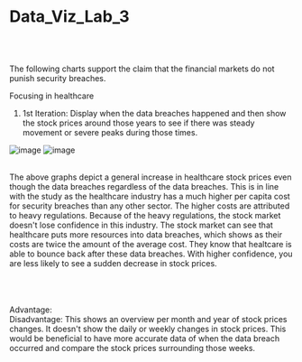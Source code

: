 # Data_Viz_Lab_3
</br></br>

The following charts support the claim that the financial markets do not punish security breaches.

Focusing in healthcare

1.  1st Iteration: Display when the data breaches happened and then show the stock prices around those years to see if there was steady movement or severe peaks during those times. 

![image](https://user-images.githubusercontent.com/32119820/31260221-41066fdc-aa01-11e7-9990-2f96209919a6.png)
![image](https://user-images.githubusercontent.com/32119820/31260232-4e448814-aa01-11e7-8553-f2119d0633a6.png)

</br>
The above graphs depict a general increase in healthcare stock prices even though the data breaches regardless of the data breaches. This is in line with the study as the healthcare industry has a much higher per capita cost for security breaches than any other sector. The higher costs are attributed to heavy regulations. Because of the heavy regulations, the stock market doesn't lose confidence in this industry. The stock market can see that healthcare puts more resources into data breaches, which shows as their costs are twice the amount of the average cost. They know that healtcare is able to bounce back after these data breaches. With higher confidence, you are less likely to see a sudden decrease in stock prices.
</br></br>




<br/></br>
Advantage: 
</br>
Disadvantage: This shows an overview per month and year of stock prices changes. It doesn't show the daily or weekly changes in stock prices. This would be beneficial to have more accurate data of when the data breach occurred and compare the stock prices surrounding those weeks.
